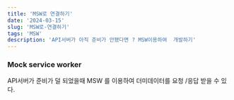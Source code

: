 ```yaml
---
title: 'MSW로 연결하기'
date: '2024-03-15'
slug: 'MSW로-연결하기'
tags: 'MSW'
description: 'API서버가 아직 준비가 안됐다면 ? MSW이용하여  개발하기'
---
```


### Mock service worker

API서버가 준비가 덜 되었을때 MSW 를 이용하여 더미데이터를 요청 /응답 받을 수 있다.
